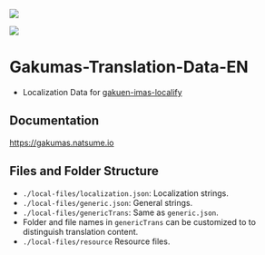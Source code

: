 [![](https://img.shields.io/github/actions/workflow/status/NatsumeLS/Gakumas-Translation-Data-EN/check.yml?style=flat-square&label=Check)](https://github.com/NatsumeLS/Gakumas-Translation-Data-EN/actions/workflows/check.yml)

[![](https://dcbadge.limes.pink/api/server/https://discord.gg/qARc4Hdc3n)](https://natsume.io/GakumasLocalize)

# Gakumas-Translation-Data-EN

- Localization Data for [gakuen-imas-localify](https://github.com/chinosk6/gakuen-imas-localify)

## Documentation
https://gakumas.natsume.io

## Files and Folder Structure

- `./local-files/localization.json`: Localization strings.
- `./local-files/generic.json`: General strings.
- `./local-files/genericTrans`: Same as `generic.json`.
- Folder and file names in `genericTrans` can be customized to to distinguish translation content.
- `./local-files/resource` Resource files.

